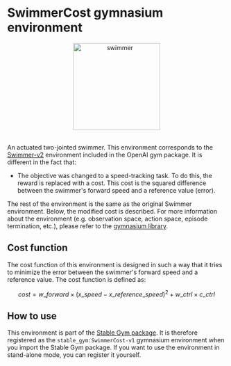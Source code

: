 # SwimmerCost gymnasium environment

<div align="center">
    <img src="https://github.com/rickstaa/stable-gym/assets/17570430/dccd73b4-c97e-46ce-ba0d-4a1328c0aefe" alt="swimmer" width="200px">
</div>
</br>

An actuated two-jointed swimmer. This environment corresponds to the [Swimmer-v2](https://gym.openai.com/envs/Swimmer-v2/) environment included in the OpenAI gym package. It is different in the fact that:

*   The objective was changed to a speed-tracking task. To do this, the reward is replaced with a cost. This cost is the squared difference between the swimmer's forward speed and a reference value (error).

The rest of the environment is the same as the original Swimmer environment. Below, the modified cost is described. For more information about the environment (e.g. observation space, action space, episode termination, etc.), please refer to the [gymnasium library](https://gymnasium.farama.org/environments/mujoco/swimmer/).

## Cost function

The cost function of this environment is designed in such a way that it tries to minimize the error between the swimmer's forward speed and a reference value. The cost function is defined as:

$$
cost = w\_{forward} \times (x\_{speed} - x\_{reference\_speed})^2 + w\_{ctrl} \times c\_{ctrl}
$$

## How to use

This environment is part of the [Stable Gym package](https://github.com/rickstaa/stable-gym). It is therefore registered as the `stable_gym:SwimmerCost-v1` gymnasium environment when you import the Stable Gym package. If you want to use the environment in stand-alone mode, you can register it yourself.
